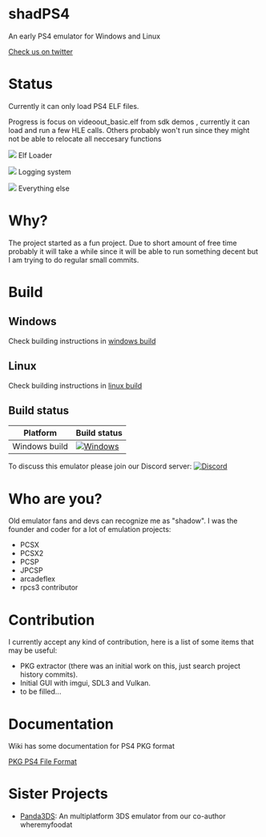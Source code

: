 # shadPS4

An early PS4 emulator for Windows and Linux


[Check us on twitter](https://twitter.com/shadps4 "Check us on twitter")

# Status

Currently it can only load PS4 ELF files.

Progress is focus on videoout_basic.elf from sdk demos , currently it can load and run a few HLE calls. Others probably won't run since they might not be able to relocate all neccesary functions

![](https://geps.dev/progress/60) Elf Loader

![](https://geps.dev/progress/80) Logging system

![](https://geps.dev/progress/10) Everything else

# Why?

The project started as a fun project. Due to short amount of free time probably it will take a while since it will be able to run something decent but I am trying to do regular small commits.

# Build

## Windows

Check building instructions in [windows build](https://github.com/georgemoralis/shadPS4/blob/main/documents/building-windows.md)

## Linux

Check building instructions in [linux build](https://github.com/georgemoralis/shadPS4/blob/main/documents/linux_building.md)

## Build status

|Platform|Build status|
|--------|------------|
|Windows build|[![Windows](https://github.com/georgemoralis/shadPS4/actions/workflows/windows.yml/badge.svg)](https://github.com/georgemoralis/shadPS4/actions/workflows/windows.yml)

To discuss this emulator please join our Discord server: [![Discord](https://img.shields.io/discord/1080089157554155590)](https://discord.gg/MyZRaBngxA)

# Who are you?

Old emulator fans and devs can recognize me as "shadow". I was the founder and coder for a lot of emulation projects:
* PCSX
* PCSX2
* PCSP
* JPCSP
* arcadeflex
* rpcs3 contributor

# Contribution

I currently accept any kind of contribution, here is a list of some items that may be useful:

* PKG extractor (there was an initial work on this, just search project history commits).
* Initial GUI with imgui, SDL3 and Vulkan.
* to be filled...

# Documentation

Wiki has some documentation for PS4 PKG format

[PKG PS4 File Format](https://github.com/georgemoralis/shadPS4/wiki/PKG-Information "PKG PS4 File Format")

# Sister Projects
- [Panda3DS](https://github.com/wheremyfoodat/Panda3DS): An multiplatform 3DS emulator from our co-author wheremyfoodat
